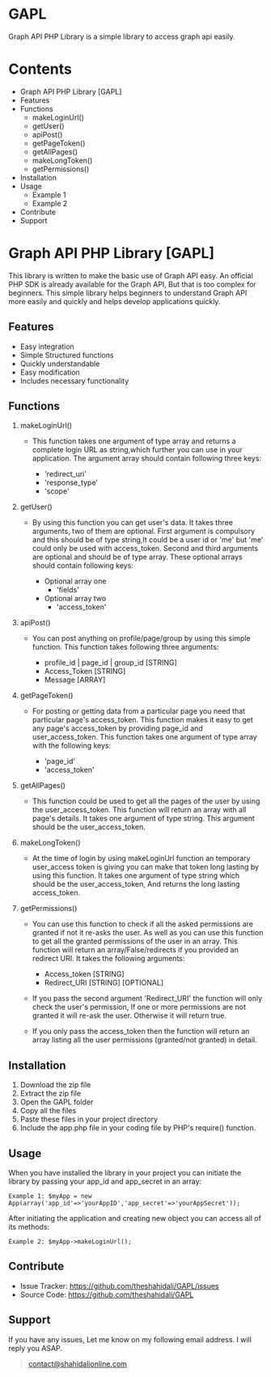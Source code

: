 # GAPL
Graph API PHP Library is a simple library to access graph api easily.

Contents
========
- Graph API PHP Library [GAPL]
- Features
- Functions
	- makeLoginUrl()
	- getUser()
	- apiPost()
	- getPageToken()
	- getAllPages()
	- makeLongToken()
	- getPermissions()
- Installation
- Usage
	- Example 1
	- Example 2
- Contribute
- Support

Graph API PHP Library [GAPL]
============================

This library is written to make the basic use of Graph API easy. An official PHP SDK is already available for the Graph API, But that is too complex for beginners. This simple library helps beginners to understand Graph API more easily and quickly and helps develop applications quickly.

Features
--------

- Easy integration
- Simple Structured functions
- Quickly understandable
- Easy modification
- Includes necessary functionality

Functions
---------

1. makeLoginUrl()

	- This function takes one argument of type array and returns a complete login URL as string,which further you can use in your application. The argument array should contain following three keys:

		- 'redirect_uri'
		- 'response_type'
		- 'scope'

2. getUser()

	- By using this function you can get user's data. It takes three arguments, two of them are optional. First argument is compulsory and this should be of type string,It could be a user id or 'me' but 'me' could only be used with access_token. Second and third arguments are optional and should be of type array. These optional arrays should contain following keys:

		- Optional array one
			- 'fields'
		- Optional array two
			- 'access_token'
3. apiPost()

	- You can post anything on profile/page/group by using this simple function. This function takes following three arguments:

		- profile_id | page_id | group_id	[STRING]
		- Access_Token	[STRING]
		- Message	[ARRAY]

4. getPageToken()

	- For posting or getting data from a particular page you need that particular page's access_token. This function makes it easy to get any page's access_token by providing page_id and user_access_token. This function takes one argument of type array with the following keys:

		- 'page_id'
		- 'access_token'

5. getAllPages()

	- This function could be used to get all the pages of the user by using the user_access_token.
	This function will return an array with all page's details. It takes one argument of type string. This argument should be the user_access_token.

6. makeLongToken()

	- At the time of login by using makeLoginUrl function an temporary user_access token is giving you can make that token long lasting by using this function. It takes one argument of type string which should be the user_access_token, And returns the long lasting access_token.

7. getPermissions()

	- You can use this function to check if all the asked permissions are granted if not it re-asks the user. As well as you can use this function to get all the granted permissions of the user in an array. This function will return an array/False/redirects if you provided an redirect URI. It takes the following arguments:

		- Access_token [STRING]
		- Redirect_URI [STRING] [OPTIONAL]

	- If you pass the second argument 'Redirect_URI' the function will only check the user's permission, If one or more permissions are not granted it will re-ask the user. Otherwise it will return true.
	- If you only pass the access_token then the function will return an array listing all the user permissions (granted/not granted) in detail.

Installation
------------

1. Download the zip file
2. Extract the zip file
3. Open the GAPL folder
4. Copy all the files
5. Paste these files in your project directory
6. Include the app.php file in your coding file by PHP's require() function.

Usage
-----

When you have installed the library in your project you can initiate the library by passing your app_id and app_secret in an array:

	Example 1: $myApp = new App(array('app_id'=>'yourAppID','app_secret'=>'yourAppSecret'));

After initiating the application and creating new object you can access all of its methods:

	Example 2: $myApp->makeLoginUrl();

Contribute
----------

- Issue Tracker: https://github.com/theshahidali/GAPL/issues
- Source Code: https://github.com/theshahidali/GAPL

Support
-------

If you have any issues, Let me know on my following email address. I will reply you ASAP.

>contact@shahidalionline.com
